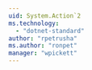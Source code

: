 ```yaml
---
uid: System.Action`2
ms.technology: 
  - "dotnet-standard"
author: "rpetrusha"
ms.author: "ronpet"
manager: "wpickett"
---
```

